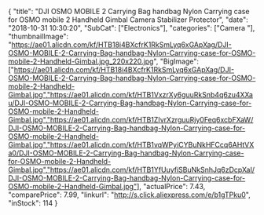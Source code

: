 {
	"title": "DJI OSMO MOBILE 2 Carrying Bag handbag Nylon Carrying case for OSMO mobile 2 Handheld Gimbal Camera Stabilizer Protector",
	"date": "2018-10-31 10:30:20",
	"SubCat": ["Electronics"],
	"categories": ["Camera "],
	"thumbnailImage": "https://ae01.alicdn.com/kf/HTB18i4BXcfrK1RkSmLyq6xGApXag/DJI-OSMO-MOBILE-2-Carrying-Bag-handbag-Nylon-Carrying-case-for-OSMO-mobile-2-Handheld-Gimbal.jpg_220x220.jpg",
	"BigImage": ["https://ae01.alicdn.com/kf/HTB18i4BXcfrK1RkSmLyq6xGApXag/DJI-OSMO-MOBILE-2-Carrying-Bag-handbag-Nylon-Carrying-case-for-OSMO-mobile-2-Handheld-Gimbal.jpg","https://ae01.alicdn.com/kf/HTB1VxzrXy6guuRkSnb4q6zu4XXau/DJI-OSMO-MOBILE-2-Carrying-Bag-handbag-Nylon-Carrying-case-for-OSMO-mobile-2-Handheld-Gimbal.jpg","https://ae01.alicdn.com/kf/HTB1ZIvrXzrguuRjy0Feq6xcbFXaW/DJI-OSMO-MOBILE-2-Carrying-Bag-handbag-Nylon-Carrying-case-for-OSMO-mobile-2-Handheld-Gimbal.jpg","https://ae01.alicdn.com/kf/HTB1vqWPyiCYBuNkHFCcq6AHtVXa0/DJI-OSMO-MOBILE-2-Carrying-Bag-handbag-Nylon-Carrying-case-for-OSMO-mobile-2-Handheld-Gimbal.jpg","https://ae01.alicdn.com/kf/HTB1YfUuyfiSBuNkSnhJq6zDcpXaI/DJI-OSMO-MOBILE-2-Carrying-Bag-handbag-Nylon-Carrying-case-for-OSMO-mobile-2-Handheld-Gimbal.jpg"],
	"actualPrice": 7.43,
	"comparePrice": 7.99,
	"linkurl": "http://s.click.aliexpress.com/e/b1gTPku0",
	"inStock": 114
}
